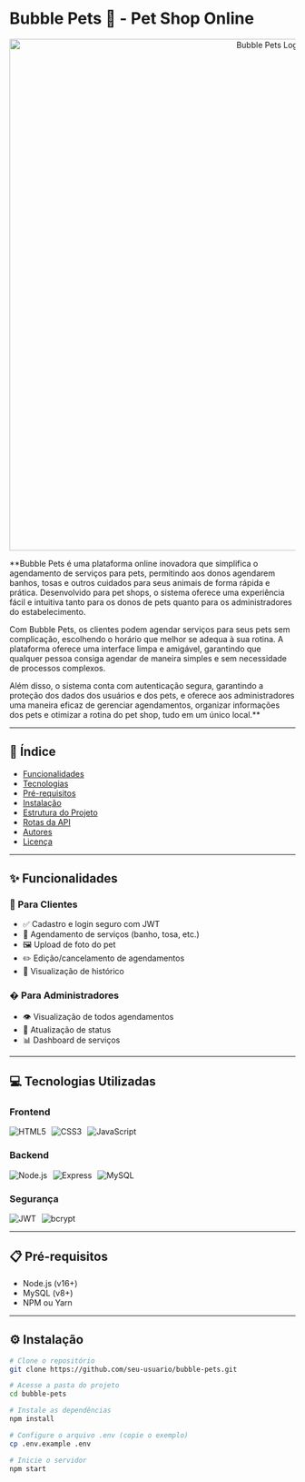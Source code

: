 # Bubble Pets 🐾 - Pet Shop Online

<p align="center">
  <img src="https://drive.google.com/uc?id=1hgLv3BHTHz87-eRvPS6I2LB-x92V_s0q" alt="Bubble Pets Logo" width="900">
</p>

**Bubble Pets é uma plataforma online inovadora que simplifica o agendamento de serviços para pets, permitindo aos donos agendarem banhos, tosas e outros cuidados para seus animais de forma rápida e prática. Desenvolvido para pet shops, o sistema oferece uma experiência fácil e intuitiva tanto para os donos de pets quanto para os administradores do estabelecimento.

Com Bubble Pets, os clientes podem agendar serviços para seus pets sem complicação, escolhendo o horário que melhor se adequa à sua rotina. A plataforma oferece uma interface limpa e amigável, garantindo que qualquer pessoa consiga agendar de maneira simples e sem necessidade de processos complexos.

Além disso, o sistema conta com autenticação segura, garantindo a proteção dos dados dos usuários e dos pets, e oferece aos administradores uma maneira eficaz de gerenciar agendamentos, organizar informações dos pets e otimizar a rotina do pet shop, tudo em um único local.**

---

## 📌 Índice
- [Funcionalidades](#✨-funcionalidades)
- [Tecnologias](#💻-tecnologias-utilizadas)
- [Pré-requisitos](#📋-pré-requisitos)
- [Instalação](#⚙️-instalação)
- [Estrutura do Projeto](#📂-estrutura-do-projeto)
- [Rotas da API](#🔗-rotas-da-api)
- [Autores](#👥-autores)
- [Licença](#📜-licença)

---

## ✨ Funcionalidades

### 🐶 Para Clientes
- ✅ Cadastro e login seguro com JWT
- 📅 Agendamento de serviços (banho, tosa, etc.)
- 🖼️ Upload de foto do pet
- ✏️ Edição/cancelamento de agendamentos
- 📱 Visualização de histórico

### �️ Para Administradores
- 👁️ Visualização de todos agendamentos
- 🔄 Atualização de status
- 📊 Dashboard de serviços

---

## 💻 Tecnologias Utilizadas

### Frontend
<div style="display: flex; gap: 10px;">
  <img src="https://img.shields.io/badge/HTML5-E34F26?style=for-the-badge&logo=html5&logoColor=white" alt="HTML5">
  <img src="https://img.shields.io/badge/CSS3-1572B6?style=for-the-badge&logo=css3&logoColor=white" alt="CSS3">
  <img src="https://img.shields.io/badge/JavaScript-F7DF1E?style=for-the-badge&logo=javascript&logoColor=black" alt="JavaScript">
</div>

### Backend
<div style="display: flex; gap: 10px;">
  <img src="https://img.shields.io/badge/Node.js-339933?style=for-the-badge&logo=nodedotjs&logoColor=white" alt="Node.js">
  <img src="https://img.shields.io/badge/Express.js-000000?style=for-the-badge&logo=express&logoColor=white" alt="Express">
  <img src="https://img.shields.io/badge/MySQL-4479A1?style=for-the-badge&logo=mysql&logoColor=white" alt="MySQL">
</div>

### Segurança
<div style="display: flex; gap: 10px;">
  <img src="https://img.shields.io/badge/JWT-000000?style=for-the-badge&logo=JSON%20web%20tokens&logoColor=white" alt="JWT">
  <img src="https://img.shields.io/badge/bcrypt-35495E?style=for-the-badge" alt="bcrypt">
</div>

---

## 📋 Pré-requisitos

- Node.js (v16+)
- MySQL (v8+)
- NPM ou Yarn

---

## ⚙️ Instalação

```bash
# Clone o repositório
git clone https://github.com/seu-usuario/bubble-pets.git

# Acesse a pasta do projeto
cd bubble-pets

# Instale as dependências
npm install

# Configure o arquivo .env (copie o exemplo)
cp .env.example .env

# Inicie o servidor
npm start
